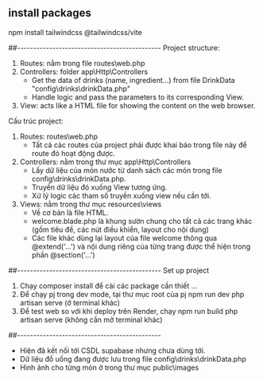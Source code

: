 ## install packages
npm install tailwindcss @tailwindcss/vite

##---------------------------------------------
Project structure:
1. Routes: nằm trong file routes\web.php
2. Controllers: folder app\Http\Controllers
    - Get the data of drinks (name, ingredient...) from file DrinkData "config\drinks\drinkData.php"
    - Handle logic and pass the parameters to its corresponding View.
3. View: acts like a HTML file for showing the content on the web browser.

Cấu trúc project:
1. Routes: routes\web.php
    - Tất cả các routes của project phải được khai báo trong file này để route đó hoạt động được.
2. Controllers: nằm trong thư mục app\Http\Controllers
    - Lấy dữ liệu của món nước từ danh sách các món trong file config\drinks\drinkData.php.
    - Truyền dữ liệu đó xuống View tương ứng.
    - Xử lý logic các tham số truyền xuống view nếu cần tới.
3. Views: nằm trong thư mục resources\views
    - Về cơ bản là file HTML.
    - welcome.blade.php là khung sườn chung cho tất cả các trang khác (gồm tiêu đề, các nút điều khiển, layout cho nội dung)
    - Các file khác dùng lại layout của file welcome thông qua @extend('...') và nội dung riêng của từng trang được thể hiện trong phần @section('...')

##---------------------------------------------
Set up project
1. Chạy composer install để cài các package cần thiết
...
2. Để chạy pj trong dev mode, tại thư mục root của pj
    npm run dev
    php artisan serve (ở terminal khác)
3. Để test web so với khi deploy trên Render, chạy
    npm run build
    php artisan serve (không cần mở terminal khác)


##---------------------------------------------
- Hiện đã kết nối tới CSDL supabase nhưng chưa dùng tới.
- Dữ liệu đồ uống đang được lưu trong file config\drinks\drinkData.php
- Hình ảnh cho từng món ở trong thư mục public\images 